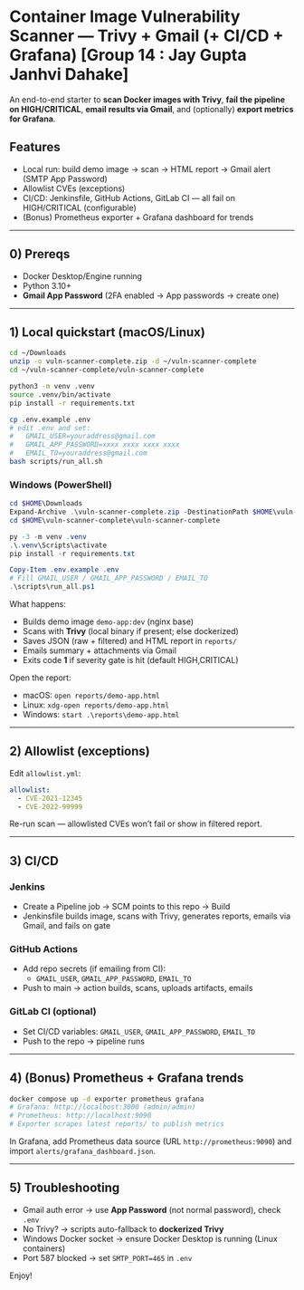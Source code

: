
# Container Image Vulnerability Scanner — Trivy + Gmail (+ CI/CD + Grafana) [Group 14 : Jay Gupta Janhvi Dahake]


An end-to-end starter to **scan Docker images with Trivy**, **fail the pipeline on HIGH/CRITICAL**,
**email results via Gmail**, and (optionally) **export metrics for Grafana**.

## Features
- Local run: build demo image → scan → HTML report → Gmail alert (SMTP App Password)
- Allowlist CVEs (exceptions)
- CI/CD: Jenkinsfile, GitHub Actions, GitLab CI — all fail on HIGH/CRITICAL (configurable)
- (Bonus) Prometheus exporter + Grafana dashboard for trends

---

## 0) Prereqs
- Docker Desktop/Engine running
- Python 3.10+
- **Gmail App Password** (2FA enabled → App passwords → create one)

---

## 1) Local quickstart (macOS/Linux)

```bash
cd ~/Downloads
unzip -o vuln-scanner-complete.zip -d ~/vuln-scanner-complete
cd ~/vuln-scanner-complete/vuln-scanner-complete

python3 -m venv .venv
source .venv/bin/activate
pip install -r requirements.txt

cp .env.example .env
# edit .env and set:
#   GMAIL_USER=youraddress@gmail.com
#   GMAIL_APP_PASSWORD=xxxx xxxx xxxx xxxx
#   EMAIL_TO=youraddress@gmail.com
bash scripts/run_all.sh
```

### Windows (PowerShell)
```powershell
cd $HOME\Downloads
Expand-Archive .\vuln-scanner-complete.zip -DestinationPath $HOME\vuln-scanner-complete -Force
cd $HOME\vuln-scanner-complete\vuln-scanner-complete

py -3 -m venv .venv
.\.venv\Scripts\activate
pip install -r requirements.txt

Copy-Item .env.example .env
# Fill GMAIL_USER / GMAIL_APP_PASSWORD / EMAIL_TO
.\scripts\run_all.ps1
```

What happens:
- Builds demo image `demo-app:dev` (nginx base)
- Scans with **Trivy** (local binary if present; else dockerized)
- Saves JSON (raw + filtered) and HTML report in `reports/`
- Emails summary + attachments via Gmail
- Exits code **1** if severity gate is hit (default HIGH,CRITICAL)

Open the report:
- macOS: `open reports/demo-app.html`
- Linux: `xdg-open reports/demo-app.html`
- Windows: `start .\reports\demo-app.html`

---

## 2) Allowlist (exceptions)
Edit `allowlist.yml`:
```yaml
allowlist:
  - CVE-2021-12345
  - CVE-2022-99999
```
Re-run scan — allowlisted CVEs won’t fail or show in filtered report.

---

## 3) CI/CD
### Jenkins
- Create a Pipeline job → SCM points to this repo → Build
- Jenkinsfile builds image, scans with Trivy, generates reports, emails via Gmail, and fails on gate

### GitHub Actions
- Add repo secrets (if emailing from CI):
  - `GMAIL_USER`, `GMAIL_APP_PASSWORD`, `EMAIL_TO`
- Push to main → action builds, scans, uploads artifacts, emails

### GitLab CI (optional)
- Set CI/CD variables: `GMAIL_USER`, `GMAIL_APP_PASSWORD`, `EMAIL_TO`
- Push to the repo → pipeline runs

---

## 4) (Bonus) Prometheus + Grafana trends
```bash
docker compose up -d exporter prometheus grafana
# Grafana: http://localhost:3000 (admin/admin)
# Prometheus: http://localhost:9090
# Exporter scrapes latest reports/ to publish metrics
```
In Grafana, add Prometheus data source (URL `http://prometheus:9090`) and import `alerts/grafana_dashboard.json`.

---

## 5) Troubleshooting
- Gmail auth error → use **App Password** (not normal password), check `.env`
- No Trivy? → scripts auto-fallback to **dockerized Trivy**
- Windows Docker socket → ensure Docker Desktop is running (Linux containers)
- Port 587 blocked → set `SMTP_PORT=465` in `.env`

Enjoy!
